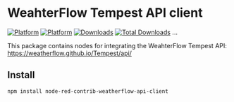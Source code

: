 # WeahterFlow Tempest API client

[![Platform](https://img.shields.io/badge/platform-Node--RED-red)](https://nodered.org)
[![Platform](https://img.shields.io/badge/license-MIT-green)](https://github.com/CrunkA3/node-red-weatherflow-api-client/blob/master/LICENSE)
[![Downloads](https://img.shields.io/npm/dm/node-red-contrib-weatherflow-api-client.svg)](https://www.npmjs.com/package/node-red-contrib-weatherflow-api-client)
[![Total Downloads](https://img.shields.io/npm/dt/node-red-contrib-weatherflow-api-client.svg)](https://www.npmjs.com/package/node-red-contrib-weatherflow-api-client)
...

This package contains nodes for integrating the WeahterFlow Tempest API:
<https://weatherflow.github.io/Tempest/api/>

## Install

```text
npm install node-red-contrib-weatherflow-api-client
```
